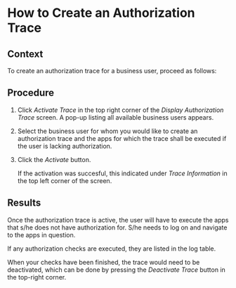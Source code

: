 <!-- loioebb91d3758c441b18bf9ebd0798d424e -->

# How to Create an Authorization Trace



<a name="loioebb91d3758c441b18bf9ebd0798d424e__CreateAuthorizationTrace_context"/>

## Context

To create an authorization trace for a business user, proceed as follows:



<a name="loioebb91d3758c441b18bf9ebd0798d424e__CreateAuthorizationTrace_steps"/>

## Procedure

1.  Click *Activate Trace* in the top right corner of the *Display Authorization Trace* screen. A pop-up listing all available business users appears.

2.  Select the business user for whom you would like to create an authorization trace and the apps for which the trace shall be executed if the user is lacking authorization.

3.  Click the *Activate* button.

    If the activation was succesful, this indicated under *Trace Information* in the top left corner of the screen.




<a name="loioebb91d3758c441b18bf9ebd0798d424e__result_sbz_myr_qtb"/>

## Results

Once the authorization trace is active, the user will have to execute the apps that s/he does not have authorization for. S/he needs to log on and navigate to the apps in question.

If any authorization checks are executed, they are listed in the log table.

When your checks have been finished, the trace would need to be deactivated, which can be done by pressing the *Deactivate Trace* button in the top-right corner.

